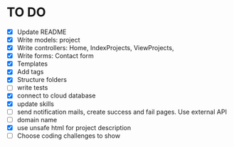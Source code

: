 # TO DO

- [x] Update README
- [x] Write models: project
- [x] Write controllers: Home, IndexProjects, ViewProjects,
- [x] Write forms: Contact form
- [x] Templates
- [x] Add tags
- [x] Structure folders
- [ ] write tests
- [x] connect to cloud database
- [x] update skills
- [ ] send notification mails, create success and fail pages. Use external API
- [ ] domain name
- [x] use unsafe html for project description
- [ ] Choose coding challenges to show
